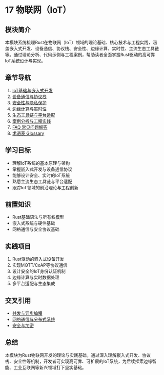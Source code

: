 # 17 物联网（IoT）

## 模块简介

本模块系统梳理Rust在物联网（IoT）领域的理论基础、核心技术与工程实践，涵盖嵌入式开发、设备通信、协议栈、安全性、边缘计算、实时性、主流生态工具链等。通过理论分析、代码示例与工程案例，帮助读者全面掌握Rust驱动的高可靠IoT系统设计与实现。

## 章节导航

1. [IoT基础与嵌入式开发](./01_iot_fundamentals.md)
2. [设备通信与协议栈](./02_device_communication.md)
3. [安全性与隐私保护](./03_security_and_privacy.md)
4. [边缘计算与实时性](./04_edge_and_realtime.md)
5. [生态工具链与平台适配](./05_ecosystem_and_platform.md)
6. [案例分析与工程实践](./06_case_studies.md)
7. [FAQ 常见问题解答](./FAQ.md)
8. [术语表 Glossary](./Glossary.md)

## 学习目标

- 理解IoT系统的基本原理与架构
- 掌握嵌入式开发与设备通信协议
- 能够设计安全、实时的IoT系统
- 熟悉主流生态工具链与平台适配
- 跟踪IoT领域的前沿理论与工程创新

## 前置知识

- Rust基础语法与所有权模型
- 嵌入式系统与硬件基础
- 网络通信与安全协议基础

## 实践项目

1. Rust驱动的嵌入式设备开发
2. 实现MQTT/CoAP等协议通信
3. 设计安全的IoT身份认证机制
4. 边缘计算与实时数据处理
5. 多平台适配与生态集成

## 交叉引用

- [并发与异步编程](../06_async/)
- [网络通信与分布式系统](../06_network_communication/)
- [安全与加密](../23_security_verification/)

## 总结

本模块为Rust物联网开发的理论与实践基础。通过深入理解嵌入式开发、协议栈、安全性等机制，开发者可实现高可靠、可扩展的IoT系统，为后续探索边缘智能、工业互联网等新兴领域打下坚实基础。

